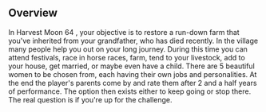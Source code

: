 ## Overview

In Harvest Moon 64 , your objective is to restore a run-down farm that you've inherited from your grandfather, who has died recently. In the village many people help you out on your long journey. During this time you can attend festivals, race in horse races, farm, tend to your livestock, add to your house, get married, or maybe even have a child. There are 5 beautiful women to be chosen from, each having their own jobs and personalities. At the end the player's parents come by and rate them after 2 and a half years of performance. The option then exists either to keep going or stop there. The real question is if you're up for the challenge.